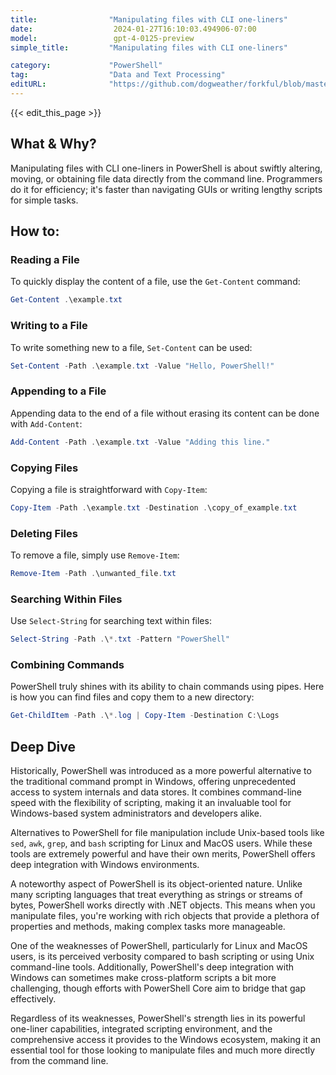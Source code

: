 ```yaml
---
title:                "Manipulating files with CLI one-liners"
date:                  2024-01-27T16:10:03.494906-07:00
model:                 gpt-4-0125-preview
simple_title:         "Manipulating files with CLI one-liners"

category:             "PowerShell"
tag:                  "Data and Text Processing"
editURL:              "https://github.com/dogweather/forkful/blob/master/content/en/powershell/manipulating-files-with-cli-one-liners.md"
---
```


{{< edit_this_page >}}

## What & Why?

Manipulating files with CLI one-liners in PowerShell is about swiftly altering, moving, or obtaining file data directly from the command line. Programmers do it for efficiency; it's faster than navigating GUIs or writing lengthy scripts for simple tasks.

## How to:

### Reading a File
To quickly display the content of a file, use the `Get-Content` command:
```PowerShell
Get-Content .\example.txt
```

### Writing to a File
To write something new to a file, `Set-Content` can be used:
```PowerShell
Set-Content -Path .\example.txt -Value "Hello, PowerShell!"
```

### Appending to a File
Appending data to the end of a file without erasing its content can be done with `Add-Content`:
```PowerShell
Add-Content -Path .\example.txt -Value "Adding this line."
```

### Copying Files
Copying a file is straightforward with `Copy-Item`:
```PowerShell
Copy-Item -Path .\example.txt -Destination .\copy_of_example.txt
```

### Deleting Files
To remove a file, simply use `Remove-Item`:
```PowerShell
Remove-Item -Path .\unwanted_file.txt
```

### Searching Within Files
Use `Select-String` for searching text within files:
```PowerShell
Select-String -Path .\*.txt -Pattern "PowerShell"
```

### Combining Commands
PowerShell truly shines with its ability to chain commands using pipes. Here is how you can find files and copy them to a new directory:
```PowerShell
Get-ChildItem -Path .\*.log | Copy-Item -Destination C:\Logs
```

## Deep Dive

Historically, PowerShell was introduced as a more powerful alternative to the traditional command prompt in Windows, offering unprecedented access to system internals and data stores. It combines command-line speed with the flexibility of scripting, making it an invaluable tool for Windows-based system administrators and developers alike.

Alternatives to PowerShell for file manipulation include Unix-based tools like `sed`, `awk`, `grep`, and `bash` scripting for Linux and MacOS users. While these tools are extremely powerful and have their own merits, PowerShell offers deep integration with Windows environments.

A noteworthy aspect of PowerShell is its object-oriented nature. Unlike many scripting languages that treat everything as strings or streams of bytes, PowerShell works directly with .NET objects. This means when you manipulate files, you're working with rich objects that provide a plethora of properties and methods, making complex tasks more manageable.

One of the weaknesses of PowerShell, particularly for Linux and MacOS users, is its perceived verbosity compared to bash scripting or using Unix command-line tools. Additionally, PowerShell's deep integration with Windows can sometimes make cross-platform scripts a bit more challenging, though efforts with PowerShell Core aim to bridge that gap effectively.

Regardless of its weaknesses, PowerShell's strength lies in its powerful one-liner capabilities, integrated scripting environment, and the comprehensive access it provides to the Windows ecosystem, making it an essential tool for those looking to manipulate files and much more directly from the command line.
